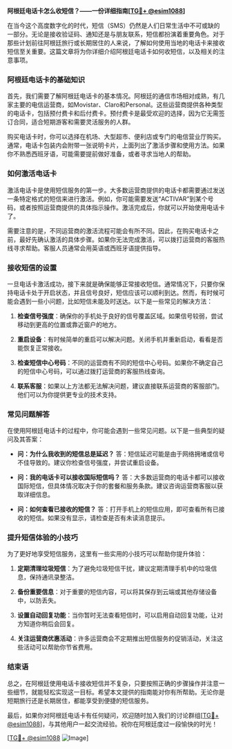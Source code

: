 **阿根廷电话卡怎么收短信？——一份详细指南[[TG💪+ @esim1088](https://t.me/s/esim1088)]**

在当今这个高度数字化的时代，短信（SMS）仍然是人们日常生活中不可或缺的一部分。无论是接收验证码、通知还是与朋友联系，短信都扮演着重要角色。对于那些计划前往阿根廷旅行或长期居住的人来说，了解如何使用当地的电话卡来接收短信至关重要。这篇文章将为你详细介绍阿根廷电话卡如何收短信，以及相关的注意事项。

### 阿根廷电话卡的基础知识

首先，我们需要了解阿根廷电话卡的基本情况。阿根廷的通信市场相对成熟，有几家主要的电信运营商，如Movistar、Claro和Personal。这些运营商提供各种类型的电话卡，包括预付费卡和后付费卡。预付费卡是最受欢迎的选择，因为它无需签订合同，适合短期游客和需要灵活服务的人群。

购买电话卡时，你可以选择在机场、大型超市、便利店或专门的电信营业厅购买。通常，电话卡包装内会附带一张说明卡片，上面列出了激活步骤和使用方法。如果你不熟悉西班牙语，可能需要提前做好准备，或者寻求当地人的帮助。

### 如何激活电话卡

激活电话卡是使用短信服务的第一步。大多数运营商提供的电话卡都需要通过发送一条特定格式的短信来进行激活。例如，你可能需要发送“ACTIVAR”到某个号码，或者按照运营商提供的具体指示操作。激活完成后，你就可以开始使用电话卡了。

需要注意的是，不同运营商的激活流程可能会有所不同。因此，在购买电话卡之前，最好先确认激活的具体步骤。如果你无法完成激活，可以拨打运营商的客服热线寻求帮助。客服人员通常会用英语或西班牙语提供指导。

### 接收短信的设置

一旦电话卡激活成功，接下来就是确保能够正常接收短信。通常情况下，只要你保持电话卡处于开启状态，并且信号良好，短信应该可以顺利到达。然而，有时候可能会遇到一些小问题，比如短信未能及时送达。以下是一些常见的解决方法：

1. **检查信号强度**：确保你的手机处于良好的信号覆盖区域。如果信号较弱，尝试移动到更高的位置或靠近窗户的地方。
   
2. **重启设备**：有时候简单的重启可以解决问题。关闭手机并重新启动，看看是否能恢复正常接收。

3. **检查短信中心号码**：不同的运营商有不同的短信中心号码。如果你不确定自己的短信中心号码，可以通过拨打运营商的客服热线查询。

4. **联系客服**：如果以上方法都无法解决问题，建议直接联系运营商的客服部门。他们可以为你提供更专业的技术支持。

### 常见问题解答

在使用阿根廷电话卡的过程中，你可能会遇到一些常见问题。以下是一些典型的疑问及其答案：

- **问：为什么我收到的短信总是延迟？**
  答：短信延迟可能是由于网络拥堵或信号不佳导致的。建议你检查信号强度，并尝试重启设备。

- **问：我的电话卡可以接收国际短信吗？**
  答：大多数运营商的电话卡都可以接收国际短信，但具体情况取决于你的套餐和服务条款。建议咨询运营商客服以获取详细信息。

- **问：如何查看已接收的短信？**
  答：打开手机上的短信应用，即可查看所有已接收的短信。如果没有显示，请检查是否有未读消息提示。

### 提升短信体验的小技巧

为了更好地享受短信服务，这里有一些实用的小技巧可以帮助你提升体验：

1. **定期清理垃圾短信**：为了避免垃圾短信干扰，建议定期清理手机中的垃圾信息，保持通讯录整洁。

2. **备份重要信息**：对于重要的短信内容，可以将其保存到云端或其他存储设备中，以防丢失。

3. **设置自动回复功能**：当你暂时无法查看短信时，可以启用自动回复功能，让对方知道你稍后会回复。

4. **关注运营商优惠活动**：许多运营商会不定期推出短信服务的促销活动，关注这些活动可以帮助你节省费用。

### 结束语

总之，在阿根廷使用电话卡接收短信并不复杂，只要按照正确的步骤操作并注意一些细节，就能轻松实现这一目标。希望本文提供的指南能对你有所帮助。无论你是短期旅行还是长期居住，都能享受到便捷的短信服务。

最后，如果你对阿根廷电话卡有任何疑问，欢迎随时加入我们的讨论群组[[TG💪+ @esim1088](https://t.me/s/esim1088)]，与其他用户一起交流经验。祝你在阿根廷度过一段愉快的时光！

[[TG💪+ @esim1088](https://t.me/s/esim1088) ![Image](https://i.postimg.cc/4NQfJmqS/Snipaste-2025-05-13-00-14-12.png)]